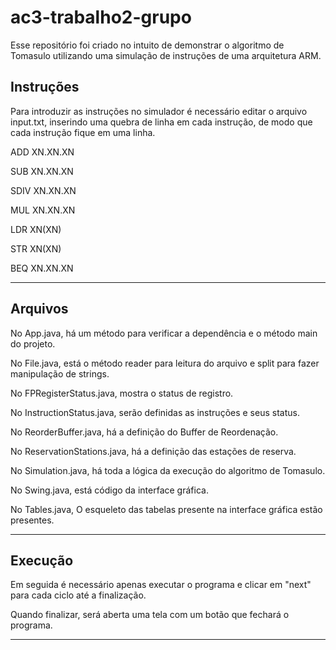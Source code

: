 # ac3-trabalho2-grupo
Esse repositório foi criado no intuito de demonstrar o algoritmo de Tomasulo utilizando uma simulação de instruções 
de uma arquitetura ARM.

Instruções
--------------------------------------------------------------------------------------------------------
Para introduzir as instruções no simulador é necessário editar o arquivo input.txt,
inserindo uma quebra de linha em cada instrução, de modo que cada instrução fique em uma linha.

ADD XN.XN.XN

SUB XN.XN.XN

SDIV XN.XN.XN

MUL XN.XN.XN

LDR XN(XN)

STR XN(XN)

BEQ XN.XN.XN

--------------------------------------------------------------------------------------------------------
Arquivos
--------------------------------------------------------------------------------------------------------
No App.java, há um método para verificar a dependência e o método main do projeto.

No File.java, está o método reader para leitura do arquivo e split para fazer manipulação de strings.

No FPRegisterStatus.java, mostra o status de registro.

No InstructionStatus.java, serão definidas as instruções e seus status.

No ReorderBuffer.java, há a definição do Buffer de Reordenação.

No ReservationStations.java, há a definição das estações de reserva.

No Simulation.java, há toda a lógica da execução do algoritmo de Tomasulo.

No Swing.java, está código da interface gráfica.

No Tables.java, O esqueleto das tabelas presente na interface gráfica estão presentes. 

--------------------------------------------------------------------------------------------------------
Execução
--------------------------------------------------------------------------------------------------------
Em seguida é necessário apenas executar o programa e clicar em "next" para cada ciclo até a finalização.

Quando finalizar, será aberta uma tela com um botão que fechará o programa.

--------------------------------------------------------------------------------------------------------


